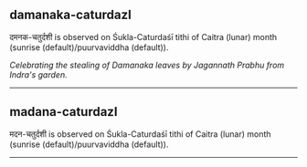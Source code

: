 ## damanaka-caturdazI
दमनक-चतुर्दशी is observed on Śukla-Caturdaśī tithi of Caitra (lunar) month (sunrise (default)/puurvaviddha (default)).

_Celebrating the stealing of Damanaka leaves by Jagannath Prabhu from Indra's garden._

---
## madana-caturdazI
मदन-चतुर्दशी is observed on Śukla-Caturdaśī tithi of Caitra (lunar) month (sunrise (default)/puurvaviddha (default)).



---
